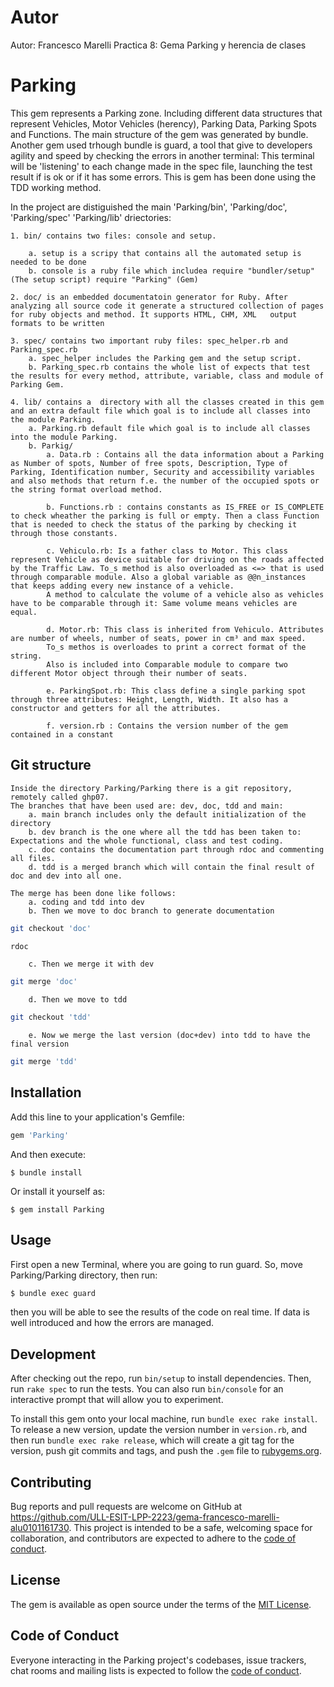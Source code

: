 # Autor
Autor: Francesco Marelli
Practica 8: Gema Parking y herencia de clases

# Parking
This gem represents a Parking zone. Including different data structures that represent Vehicles, Motor Vehicles (herency),  Parking Data, Parking Spots and Functions.
The main structure of the gem was generated by bundle.
Another gem used trhough bundle is guard, a tool that give to developers  agility and speed  by checking the errors in another terminal: This terminal will be 'listening' to each change made in the spec file, launching the test result if is ok or if it has some errors.
This is gem has been done using the TDD working method.

In the project are distiguished the main 'Parking/bin', 'Parking/doc', 'Parking/spec' 'Parking/lib' driectories:

    1. bin/ contains two files: console and setup. 

        a. setup is a scripy that contains all the automated setup is needed to be done 
        b. console is a ruby file which includea require "bundler/setup"  (The setup script) require "Parking" (Gem)

    2. doc/ is an embedded documentatoin generator for Ruby. After analyzing all source code it generate a structured collection of pages for ruby objects and method. It supports HTML, CHM, XML   output formats to be written

    3. spec/ contains two important ruby files: spec_helper.rb and Parking_spec.rb
        a. spec_helper includes the Parking gem and the setup script.
        b. Parking_spec.rb contains the whole list of expects that test the results for every method, attribute, variable, class and module of Parking Gem.
    
    4. lib/ contains a  directory with all the classes created in this gem and an extra default file which goal is to include all classes into the module Parking.
        a. Parking.rb default file which goal is to include all classes into the module Parking.
        b. Parkig/
            a. Data.rb : Contains all the data information about a Parking as Number of spots, Number of free spots, Description, Type of Parking, Identification number, Security and accessibility variables and also methods that return f.e. the number of the occupied spots or the string format overload method.

            b. Functions.rb : contains constants as IS_FREE or IS_COMPLETE to check wheather the parking is full or empty. Then a class Function that is needed to check the status of the parking by checking it through those constants.

            c. Vehiculo.rb: Is a father class to Motor. This class represent Vehicle as device suitable for driving on the roads affected by the Traffic Law. To_s method is also overloaded as <=> that is used through comparable module. Also a global variable as @@n_instances that keeps adding every new instance of a vehicle.
            A method to calculate the volume of a vehicle also as vehicles have to be comparable through it: Same volume means vehicles are equal.

            d. Motor.rb: This class is inherited from Vehiculo. Attributes are number of wheels, number of seats, power in cm³ and max speed.
            To_s methos is overloades to print a correct format of the string.
            Also is included into Comparable module to compare two different Motor object through their number of seats.

            e. ParkingSpot.rb: This class define a single parking spot through three attributes: Height, Length, Width. It also has a constructor and getters for all the attributes.

            f. version.rb : Contains the version number of the gem contained in a constant

## Git structure

    Inside the directory Parking/Parking there is a git repository, remotely called ghp07.
    The branches that have been used are: dev, doc, tdd and main:
        a. main branch includes only the default initialization of the directory
        b. dev branch is the one where all the tdd has been taken to: Expectations and the whole functional, class and test coding.
        c. doc contains the documentation part through rdoc and commenting all files.
        d. tdd is a merged branch which will contain the final result of doc and dev into all one.

    The merge has been done like follows:
        a. coding and tdd into dev
        b. Then we move to doc branch to generate documentation
 ```bash
git checkout 'doc'
```
```bash
rdoc 
```
        c. Then we merge it with dev
```bash
git merge 'doc'
```
        d. Then we move to tdd
```bash
git checkout 'tdd'
```
        e. Now we merge the last version (doc+dev) into tdd to have the final version
```bash
git merge 'tdd'
```


    

## Installation

Add this line to your application's Gemfile:

```ruby
gem 'Parking'
```

And then execute:

    $ bundle install

Or install it yourself as:

    $ gem install Parking

## Usage

First open a new Terminal, where you are going to run guard. So, move Parking/Parking directory, then run:
```bash
$ bundle exec guard
```


then you will be able to see the results of the code on real time. If data is well introduced and how the errors are managed.


## Development

After checking out the repo, run `bin/setup` to install dependencies. Then, run `rake spec` to run the tests. You can also run `bin/console` for an interactive prompt that will allow you to experiment.

To install this gem onto your local machine, run `bundle exec rake install`. To release a new version, update the version number in `version.rb`, and then run `bundle exec rake release`, which will create a git tag for the version, push git commits and tags, and push the `.gem` file to [rubygems.org](https://rubygems.org).

## Contributing

Bug reports and pull requests are welcome on GitHub at https://github.com/ULL-ESIT-LPP-2223/gema-francesco-marelli-alu0101161730. This project is intended to be a safe, welcoming space for collaboration, and contributors are expected to adhere to the [code of conduct](https://github.com/ULL-ESIT-LPP-2223/gema-francesco-marelli-alu0101161730/blob/tdd/CODE_OF_CONDUCT.md).


## License

The gem is available as open source under the terms of the [MIT License](https://opensource.org/licenses/MIT).

## Code of Conduct

Everyone interacting in the Parking project's codebases, issue trackers, chat rooms and mailing lists is expected to follow the [code of conduct](https://github.com/ULL-ESIT-LPP-2223/gema-francesco-marelli-alu0101161730/blob/tdd/CODE_OF_CONDUCT.md).

